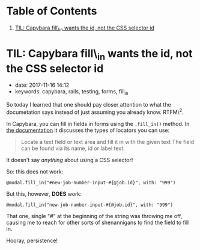 
# Table of Contents

1.  [TIL: Capybara fill\\<sub>in</sub> wants the id, not the CSS selector id](#til-capybara-fill_in-wants-the-id-not-the-css-selector-id)


<a id="til-capybara-fill_in-wants-the-id-not-the-css-selector-id"></a>

# TIL: Capybara fill\\<sub>in</sub> wants the id, not the CSS selector id

-   date: 2017-11-16 14:12
-   keywords: capybara, rails, testing, forms, fill<sub>in</sub>

So today I learned that one should pay closer attention to what the documetation says instead of just assuming you already know. RTFM\\<sup>2</sup>.

In Capybara, you can fill in fields in forms using the `.fill_in()` method. In [the documentation](http://www.rubydoc.info/github/teamcapybara/capybara/master/Capybara/Node/Actions#fill_in-instance_method) it discusses the types of locators you can use:

> Locate a text field or text area and fill it in with the given text The field can be found via its name, id or label text.

It doesn't say *anything* about using a CSS selector!

So: this does not work:

    @modal.fill_in("#new-job-number-input-#{@job.id}", with: "999")

But this, however, **DOES** work:

    @modal.fill_in("new-job-number-input-#{@job.id}", with: "999")

That one, single "#" at the beginning of the string was throwing me off, causing me to reach for other sorts of shenannigans to find the field to fill in.

Hooray, persistence!

